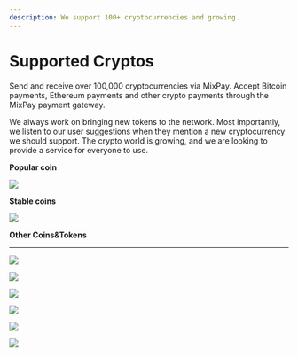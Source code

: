 ```yaml
---
description: We support 100+ cryptocurrencies and growing.
---
```


# Supported Cryptos

Send and receive over 100,000 cryptocurrencies via MixPay. Accept Bitcoin payments, Ethereum payments and other crypto payments through the MixPay payment gateway.

We always work on bringing new tokens to the network. Most importantly, we listen to our user suggestions when they mention a new cryptocurrency we should support. The crypto world is growing, and we are looking to provide a service for everyone to use.

**Popular coin**



![](https://s2.loli.net/2022/01/13/GpQoD3UHwf5AjZv.jpg)

**Stable coins**



![](https://s2.loli.net/2022/01/13/LPcFGayJhEXdbuM.jpg)

**Other Coins\&Tokens**

****

![](https://s2.loli.net/2022/01/13/yIzTFbLjqZheGxO.jpg)



![](https://s2.loli.net/2022/01/13/U8fRm1nD2bxchpW.jpg)



![](https://s2.loli.net/2022/01/13/6pkiKtqa47yFZN1.jpg)



![](https://s2.loli.net/2022/01/13/FjZi7mzI4A16ouY.jpg)



![](https://s2.loli.net/2022/01/13/lHNBdYvQrAphtwL.jpg)

![](https://s2.loli.net/2022/01/13/sM5h6ZUwbtcdenz.jpg)

